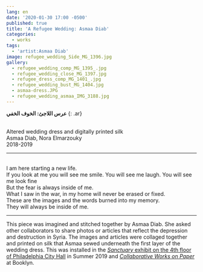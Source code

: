 ```yaml
---
lang: en
date: '2020-01-30 17:00 -0500'
published: true
title: 'A Refugee Wedding: Asmaa Diab'
categories:
  - works
tags:
  - 'artist:Asmaa Diab'
image: refugee_wedding_Side_MG_1396.jpg
gallery:
  - refugee_wedding_comp_MG_1395_.jpg
  - refugee_wedding_close_MG_1397.jpg
  - refugee_dress_comp_MG_1401_.jpg
  - refugee_wedding_bust_MG_1404.jpg
  - asmaa-dress.JPG
  - refugee_wedding_asmaa_IMG_3188.jpg
---
```

**عرس اللاجئ: الخوف الخفي**
{: .ar}

<br/>Altered wedding dress and digitally printed silk
<br/>Asmaa Diab, Nora Elmarzouky
<br/>2018-2019


<hr/>


<br/>I am here starting a new life.
<br/>If you look at me you will see me smile. You will see me laugh. You will see me look fine
<br/>But the fear is always inside of me.
<br/>What I saw in the war, in my home will never be erased or fixed.
<br/>These are the images and the words burned into my memory.
<br/>They will always be inside of me.


<hr/>


This piece was imagined and stitched together by Asmaa Diab. She asked other collaborators to share photos or articles that reflect the depression and destruction in Syria. The images and articles were collaged together and printed on silk that Asmaa sewed underneath the first layer of the wedding dress. This was installed in the [_Sanctuary_ exhibit on the 4th floor of Philadelphia City Hall](http://fps.swarthmore.edu/exhibitions/exhibit:city%20hall/sanctuary/) in Summer 2019 and [_Collaborative Works on Paper_](http://fps.swarthmore.edu/exhibitions/exhibit:booklyn/september-27-october-26-2019/) at Booklyn.

